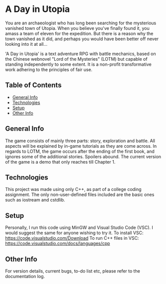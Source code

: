 # A Day in Utopia
You are an archaeologist who has long been searching for the mysterious vanished town of Utopia. When you believe you've finally found it, you amass a team of eleven for the expedition. But there is a reason why the town vanished as it did, and perhaps you would have been better off never looking into it at all...

'A Day in Utopia' is a text adventure RPG with battle mechanics, based on the Chinese webnovel "Lord of the Mysteries" (LOTM) but capable of standing independently to some extent. It is a non-profit transformative work adhering to the principles of fair use.

## Table of Contents
* [General Info](#general-info)
* [Technologies](#technologies)
* [Setup](#setup)
* [Other Info](#other-info)

## General Info
The game consists of mainly three parts: story, exploration and battle. All aspects will be explained by in-game tutorials as they are come across.
In regards to LOTM, the game occurs after the ending of the first book, and ignores some of the additional stories. Spoilers abound.
The current version of the game is a demo that only reaches till Chapter 1.

## Technologies
This project was made using only C++, as part of a college coding assignment. The only non-user-defined files included are the basic ones such as iostream and cstdlib.

## Setup
Personally, I run this code using MinGW and Visual Studio Code (VSC). I would suggest the same for anyone wishing to try it.
To install VSC: https://code.visualstudio.com/Download
To run C++ files in VSC: https://code.visualstudio.com/docs/languages/cpp

## Other Info
For version details, current bugs, to-do list etc, please refer to the documentation log.
